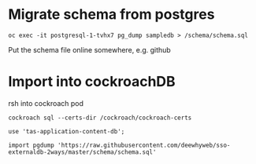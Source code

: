 # Migrate schema from postgres

`oc exec -it postgresql-1-tvhx7 pg_dump sampledb > /schema/schema.sql`

Put the schema file online somewhere, e.g. github

# Import into cockroachDB

rsh into cockroach pod

`cockroach sql --certs-dir /cockroach/cockroach-certs`

`use 'tas-application-content-db';`

`import pgdump 'https://raw.githubusercontent.com/deewhyweb/sso-externaldb-2ways/master/schema/schema.sql'`